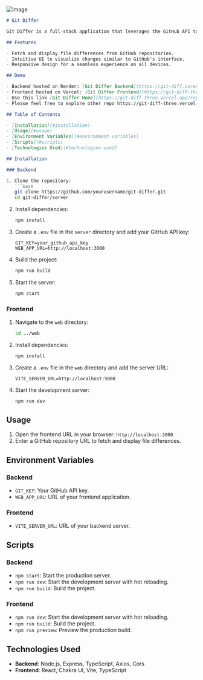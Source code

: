 ![image](https://github.com/Mohammed-Musaraf/Git-Diff/assets/175245948/4a4b746d-3377-4440-862f-0b63fece6127)

```markdown
# Git Differ

Git Differ is a full-stack application that leverages the GitHub API to display file differences in the UI, similar to GitHub. The backend is built with Node.js and Express, and the frontend is built with React. 

## Features

- Fetch and display file differences from GitHub repositories.
- Intuitive UI to visualize changes similar to GitHub's interface.
- Responsive design for a seamless experience on all devices.

## Demo

- Backend hosted on Render: [Git Differ Backend](https://git-diff.onrender.com)
- Frontend hosted on Vercel: [Git Differ Frontend](https://git-diff-three.vercel.app/)
- Use this link [Git Differ Home](https://git-diff-three.vercel.app/repositories/chakra-ui/chakra-ui/commit/d14435cc01ab8d8a120d34d4127920848733d9e6)
- Please feel free to explore other repo https://git-diff-three.vercel.app/repositories/:owner/:repository/commit/:commitSHA

## Table of Contents

- [Installation](#installation)
- [Usage](#usage)
- [Environment Variables](#environment-variables)
- [Scripts](#scripts)
- [Technologies Used](#technologies-used)

## Installation

### Backend

1. Clone the repository:
   ```bash
   git clone https://github.com/yourusername/git-differ.git
   cd git-differ/server
   ```

2. Install dependencies:
   ```bash
   npm install
   ```

3. Create a `.env` file in the `server` directory and add your GitHub API key:
   ```env
   GIT_KEY=your_github_api_key
   WEB_APP_URL=http://localhost:3000
   ```

4. Build the project:
   ```bash
   npm run build
   ```

5. Start the server:
   ```bash
   npm start
   ```

### Frontend

1. Navigate to the `web` directory:
   ```bash
   cd ../web
   ```

2. Install dependencies:
   ```bash
   npm install
   ```

3. Create a `.env` file in the `web` directory and add the server URL:
   ```env
   VITE_SERVER_URL=http://localhost:5000
   ```

4. Start the development server:
   ```bash
   npm run dev
   ```

## Usage

1. Open the frontend URL in your browser: `http://localhost:3000`
2. Enter a GitHub repository URL to fetch and display file differences.

## Environment Variables

### Backend

- `GIT_KEY`: Your GitHub API key.
- `WEB_APP_URL`: URL of your frontend application.

### Frontend

- `VITE_SERVER_URL`: URL of your backend server.

## Scripts

### Backend

- `npm start`: Start the production server.
- `npm run dev`: Start the development server with hot reloading.
- `npm run build`: Build the project.

### Frontend

- `npm run dev`: Start the development server with hot reloading.
- `npm run build`: Build the project.
- `npm run preview`: Preview the production build.

## Technologies Used

- **Backend**: Node.js, Express, TypeScript, Axios, Cors
- **Frontend**: React, Chakra UI, Vite, TypeScript


